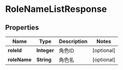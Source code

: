 
# RoleNameListResponse

## Properties
Name | Type | Description | Notes
------------ | ------------- | ------------- | -------------
**roleId** | **Integer** | 角色ID |  [optional]
**roleName** | **String** | 角色名 |  [optional]



